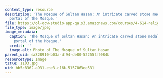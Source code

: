 ```yaml
---
content_type: resource
description: 'The Mosque of Sultan Hasan: An intricate carved stone medallion on the
  portal of the Mosque.'
file: https://ol-ocw-studio-app-qa.s3.amazonaws.com/courses/4-614-religious-architecture-and-islamic-cultures-fall-2002/bb5c8362a931ebe3c16b5157063ee531_1103.jpg
file_type: image/jpeg
image_metadata:
  caption: 'The Mosque of Sultan Hasan: An intricate carved stone medallion on the
    portal of the Mosque.'
  credit: ''
  image-alt: Photo of The Mosque of Sultan Hasan
parent_uid: ea828910-b03a-df94-de80-52255faf084b
resourcetype: Image
title: 1103.jpg
uid: bb5c8362-a931-ebe3-c16b-5157063ee531
---
```

